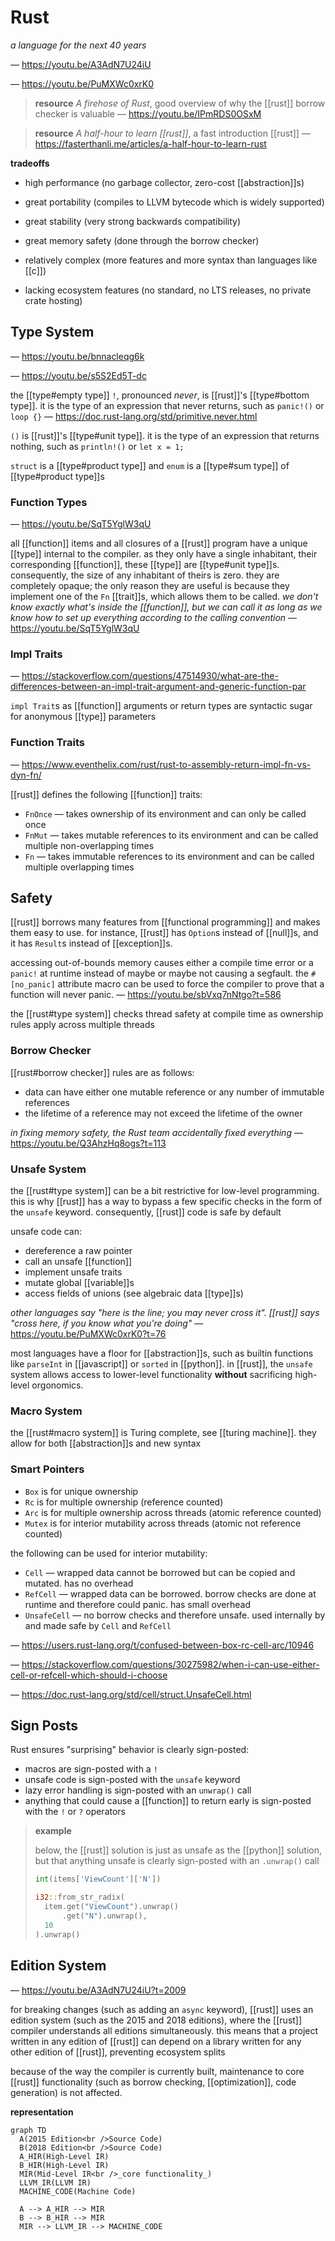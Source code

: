 # Rust

_a language for the next 40 years_

&mdash; <https://youtu.be/A3AdN7U24iU>

&mdash; <https://youtu.be/PuMXWc0xrK0>

> **resource** _A firehose of Rust_, good overview of why the [[rust]] borrow checker is valuable &mdash; <https://youtu.be/IPmRDS0OSxM>

> **resource** _A half-hour to learn [[rust]]_, a fast introduction [[rust]] &mdash; <https://fasterthanli.me/articles/a-half-hour-to-learn-rust>

**tradeoffs**

- high performance (no garbage collector, zero-cost [[abstraction]]s)
- great portability (compiles to LLVM bytecode which is widely supported)
- great stability (very strong backwards compatibility)
- great memory safety (done through the borrow checker)

- relatively complex (more features and more syntax than languages like [[c]])
- lacking ecosystem features (no standard, no LTS releases, no private crate hosting)

## Type System

&mdash; <https://youtu.be/bnnacleqg6k>

&mdash; <https://youtu.be/s5S2Ed5T-dc>

the [[type#empty type]] `!`, pronounced _never_, is [[rust]]'s [[type#bottom type]]. it is the type of an expression that never returns, such as `panic!()` or `loop {}` &mdash; <https://doc.rust-lang.org/std/primitive.never.html>

`()` is [[rust]]'s [[type#unit type]]. it is the type of an expression that returns nothing, such as `println!()` or `let x = 1;`

`struct` is a [[type#product type]] and `enum` is a [[type#sum type]] of [[type#product type]]s

### Function Types

&mdash; <https://youtu.be/SqT5YglW3qU>

all [[function]] items and all closures of a [[rust]] program have a unique [[type]] internal to the compiler. as they only have a single inhabitant, their corresponding [[function]], these [[type]] are [[type#unit type]]s. consequently, the size of any inhabitant of theirs is zero. they are completely opaque; the only reason they are useful is because they implement one of the `Fn` [[trait]]s, which allows them to be called. _we don't know exactly what's inside the [[function]], but we can call it as long as we know how to set up everything according to the calling convention_ &mdash; <https://youtu.be/SqT5YglW3qU>

### Impl Traits

&mdash; <https://stackoverflow.com/questions/47514930/what-are-the-differences-between-an-impl-trait-argument-and-generic-function-par>

`impl Trait`s as [[function]] arguments or return types are syntactic sugar for anonymous [[type]] parameters

### Function Traits

&mdash; <https://www.eventhelix.com/rust/rust-to-assembly-return-impl-fn-vs-dyn-fn/>

[[rust]] defines the following [[function]] traits:

- `FnOnce` &mdash; takes ownership of its environment and can only be called once
- `FnMut` &mdash; takes mutable references to its environment and can be called multiple non-overlapping times
- `Fn` &mdash; takes immutable references to its environment and can be called multiple overlapping times

## Safety

[[rust]] borrows many features from [[functional programming]] and makes them easy to use. for instance, [[rust]] has `Option`s instead of [[null]]s, and it has `Result`s instead of [[exception]]s.

accessing out-of-bounds memory causes either a compile time error or a `panic!` at runtime instead of maybe or maybe not causing a segfault. the `#[no_panic]` attribute macro can be used to force the compiler to prove that a function will never panic. &mdash; <https://youtu.be/sbVxq7nNtgo?t=586>

the [[rust#type system]] checks thread safety at compile time as ownership rules apply across multiple threads

### Borrow Checker

[[rust#borrow checker]] rules are as follows:

- data can have either one mutable reference or any number of immutable references
- the lifetime of a reference may not exceed the lifetime of the owner

_in fixing memory safety, the Rust team accidentally fixed everything_ &mdash; <https://youtu.be/Q3AhzHq8ogs?t=113>

### Unsafe System

the [[rust#type system]] can be a bit restrictive for low-level programming. this is why [[rust]] has a way to bypass a few specific checks in the form of the `unsafe` keyword. consequently, [[rust]] code is safe by default

unsafe code can:

- dereference a raw pointer
- call an unsafe [[function]]
- implement unsafe traits
- mutate global [[variable]]s
- access fields of unions (see algebraic data [[type]]s)

_other languages say "here is the line; you may never cross it". [[rust]] says "cross here, if you know what you're doing"_ &mdash; <https://youtu.be/PuMXWc0xrK0?t=76>

most languages have a floor for [[abstraction]]s, such as builtin functions like `parseInt` in [[javascript]] or `sorted` in [[python]]. in [[rust]], the `unsafe` system allows access to lower-level functionality **without** sacrificing high-level orgonomics.

### Macro System

the [[rust#macro system]] is Turing complete, see [[turing machine]]. they allow for both [[abstraction]]s and new syntax

### Smart Pointers

- `Box` is for unique ownership
- `Rc` is for multiple ownership (reference counted)
- `Arc` is for multiple ownership across threads (atomic reference counted)
- `Mutex` is for interior mutability across threads (atomic not reference counted)

the following can be used for interior mutability:

- `Cell` &mdash; wrapped data cannot be borrowed but can be copied and mutated. has no overhead
- `RefCell` &mdash; wrapped data can be borrowed. borrow checks are done at runtime and therefore could panic. has small overhead
- `UnsafeCell` &mdash; no borrow checks and therefore unsafe. used internally by and made safe by `Cell` and `RefCell`

&mdash; <https://users.rust-lang.org/t/confused-between-box-rc-cell-arc/10946>

&mdash; <https://stackoverflow.com/questions/30275982/when-i-can-use-either-cell-or-refcell-which-should-i-choose>

&mdash; <https://doc.rust-lang.org/std/cell/struct.UnsafeCell.html>

## Sign Posts

Rust ensures "surprising" behavior is clearly sign-posted:

- macros are sign-posted with a `!`
- unsafe code is sign-posted with the `unsafe` keyword
- lazy error handling is sign-posted with an `unwrap()` call
- anything that could cause a [[function]] to return early is sign-posted with the `!` or `?` operators

> **example**
>
> below, the [[rust]] solution is just as unsafe as the [[python]] solution, but that anything unsafe is clearly sign-posted with an `.unwrap()` call
>
> ```python
> int(items['ViewCount']['N'])
> ```
>
> ```rust
> i32::from_str_radix(
>   item.get("ViewCount").unwrap()
>       .get("N").unwrap(),
>   10
> ).unwrap()
> ```

## Edition System

&mdash; <https://youtu.be/A3AdN7U24iU?t=2009>

for breaking changes (such as adding an `async` keyword), [[rust]] uses an edition system (such as the 2015 and 2018 editions), where the [[rust]] compiler understands all editions simultaneously. this means that a project written in any edition of [[rust]] can depend on a library written for any other edition of [[rust]], preventing ecosystem splits

because of the way the compiler is currently built, maintenance to core [[rust]] functionality (such as borrow checking, [[optimization]], code generation) is not affected.

**representation**

```mermaid
graph TD
  A(2015 Edition<br />Source Code)
  B(2018 Edition<br />Source Code)
  A_HIR(High-Level IR)
  B_HIR(High-Level IR)
  MIR(Mid-Level IR<br />_core functionality_)
  LLVM_IR(LLVM IR)
  MACHINE_CODE(Machine Code)

  A --> A_HIR --> MIR
  B --> B_HIR --> MIR
  MIR --> LLVM_IR --> MACHINE_CODE
```

